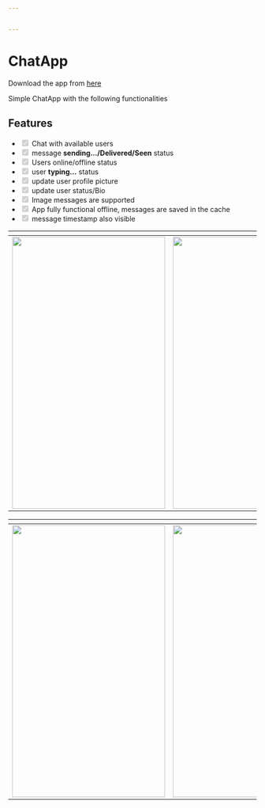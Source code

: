 ```yaml
---


---
```


<h1 id="chatapp">ChatApp</h1>
<p>Download the app from <a href="https://drive.google.com/file/d/1_jpPWAJHwbs61E3xBKOWznQ_tdE2JiTw/view?usp=sharing">here</a></p>
<p>Simple ChatApp with the following functionalities</p>
<h2 id="features">Features</h2>
<ul>
<li class="task-list-item"><input type="checkbox" class="task-list-item-checkbox" checked="true" disabled=""> Chat with available users</li>
<li class="task-list-item"><input type="checkbox" class="task-list-item-checkbox" checked="true" disabled=""> message <strong>sending…/Delivered/Seen</strong> status</li>
<li class="task-list-item"><input type="checkbox" class="task-list-item-checkbox" checked="true" disabled=""> Users online/offline status</li>
<li class="task-list-item"><input type="checkbox" class="task-list-item-checkbox" checked="true" disabled=""> user <strong>typing…</strong> status</li>
<li class="task-list-item"><input type="checkbox" class="task-list-item-checkbox" checked="true" disabled=""> update user profile picture</li>
<li class="task-list-item"><input type="checkbox" class="task-list-item-checkbox" checked="true" disabled=""> update user status/Bio</li>
<li class="task-list-item"><input type="checkbox" class="task-list-item-checkbox" checked="true" disabled=""> Image messages are supported</li>
<li class="task-list-item"><input type="checkbox" class="task-list-item-checkbox" checked="true" disabled=""> App fully functional offline, messages are saved in the cache</li>
<li class="task-list-item"><input type="checkbox" class="task-list-item-checkbox" checked="true" disabled=""> message timestamp also visible</li>
</ul>

<table>
<thead>
<tr>
<th></th>
<th></th>
<th></th>
</tr>
</thead>
<tbody>
<tr>
<td><img src="https://user-images.githubusercontent.com/45118110/81303946-0450f800-909a-11ea-98f0-ee0fc68096ea.png" width="310" height="550"></td>
<td><img src="https://user-images.githubusercontent.com/45118110/81304009-1894f500-909a-11ea-861c-f3f0194ea319.png" width="310" height="550"></td>
<td><img src="https://user-images.githubusercontent.com/45118110/81304080-34989680-909a-11ea-9052-1989ace259b5.png" width="310" height="550"></td>
</tr>
</tbody>
</table>
<table>
<thead>
<tr>
<th></th>
<th></th>
<th></th>
</tr>
</thead>
<tbody>
<tr>
<td><img src="https://user-images.githubusercontent.com/45118110/81304139-4a0dc080-909a-11ea-9a64-48a3082ade8a.png" width="310" height="550"></td>
<td><img src="https://user-images.githubusercontent.com/45118110/81304185-585bdc80-909a-11ea-8da3-eabb1c9f70e1.png" width="310" height="550"></td>
<td><img src="https://user-images.githubusercontent.com/45118110/81304222-66a9f880-909a-11ea-9ab7-325299ecdc3e.png" width="310" height="550"></td>
</tr>
</tbody>
</table>
